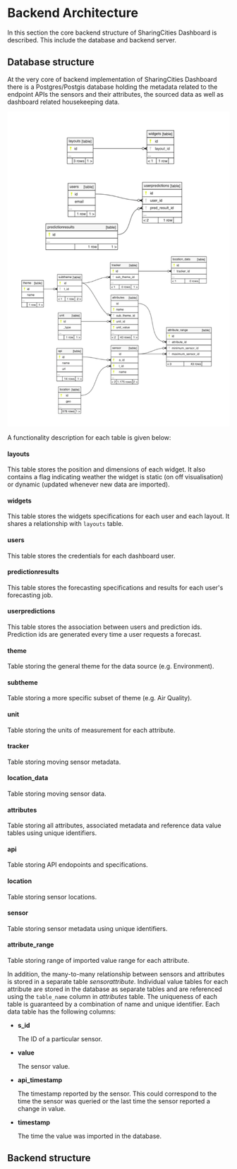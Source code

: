 # Backend Architecture

In this section the core backend structure of SharingCities Dashboard is described. This include the database and backend server.

## Database structure 
At the very core of backend implementation of SharingCities Dashboard there is a Postgres/Postgis database holding the metadata related to the endpoint APIs the sensors and their attributes, the sourced data as well as dashboard related housekeeping data. 

![](../images/scd-metadata.png)

A functionality description for each table is given below:

#### layouts

  This table stores the position and dimensions of each widget. It also contains a flag indicating weather the widget is static (on off visualisation) or dynamic (updated whenever new data are imported).

####  widgets
 This table stores the widgets specifications for each user and each layout. It shares a relationship with ``` layouts ``` table.

#### users
 This table stores the credentials for each dashboard user.

#### predictionresults
 This table stores the forecasting specifications and results for each user's forecasting job.

#### userpredictions
 This table stores the association between users and prediction ids. Prediction ids are generated every time a user requests a forecast.

#### theme 
 Table storing the general theme for the data source (e.g. Environment).

#### subtheme
 Table storing a more specific subset of theme (e.g. Air Quality).

#### unit
 Table storing the units of measurement for each attribute.

#### tracker
Table storing moving sensor metadata.

#### location_data
 Table storing moving sensor data.

#### attributes
 Table storing all attributes, associated metadata and reference data value tables using unique identifiers. 

#### api
 Table storing API endopoints and specifications.

#### location
 Table storing sensor locations.

#### sensor
 Table storing sensor metadata using unique identifiers.

#### attribute_range
 Table storing range of imported value range for each attribute.

In addition, the many-to-many relationship between sensors and attributes is stored in a separate table *sensorattribute*. Individual value tables for each attribute are stored in the database as separate tables and are referenced using the ``` table_name ``` column in *attributes* table. The uniqueness of each table is guaranteed by a combination of name and unique identifier. Each data table has the following columns:

- **s_id** 
    
    The ID of a particular sensor.

- **value** 
    
    The sensor value.

- **api_timestamp**

    The timestamp reported by the sensor. This could correspond to the time the sensor was queried or the last time the sensor reported a change in value.

- **timestamp** 

    The time the value was imported in the database.

## Backend structure 


